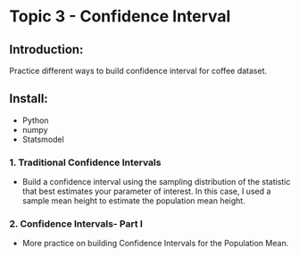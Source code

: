 # Topic 3 - Confidence Interval

## Introduction:
Practice different ways to build confidence interval for coffee dataset.

## Install:

- Python
- numpy
- Statsmodel

### 1. Traditional Confidence Intervals

- Build a confidence interval using the sampling distribution of the statistic that best estimates your parameter of interest. In this case, I used a sample mean height to estimate the population mean height.

### 2. Confidence Intervals- Part I

- More practice on building Confidence Intervals for the Population Mean.